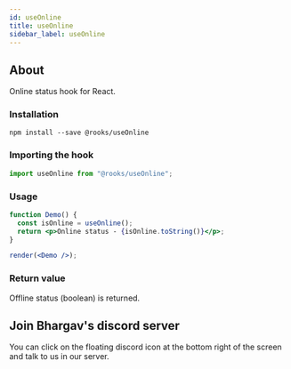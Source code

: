 ```yaml
---
id: useOnline
title: useOnline
sidebar_label: useOnline
---
```


   

## About

Online status hook for React.
<br/>

### Installation

    npm install --save @rooks/useOnline

### Importing the hook

```javascript
import useOnline from "@rooks/useOnline";
```

### Usage

```jsx
function Demo() {
  const isOnline = useOnline();
  return <p>Online status - {isOnline.toString()}</p>;
}

render(<Demo />);
```

### Return value

Offline status (boolean) is returned.


## Join Bhargav's discord server
You can click on the floating discord icon at the bottom right of the screen and talk to us in our server.

